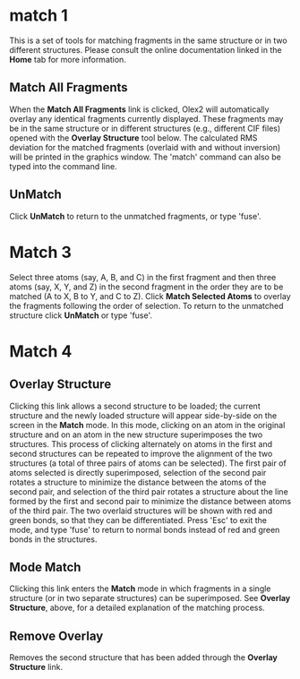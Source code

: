 # match 1
This is a set of tools for matching fragments in the same structure or in two different structures. Please consult the online documentation linked in the **Home** tab for more information.

## Match All Fragments
When the **Match All Fragments** link is clicked, Olex2 will automatically overlay any identical fragments currently displayed. These fragments may be in the same structure or in different structures (e.g., different CIF files) opened with the **Overlay Structure** tool below. The calculated RMS deviation for the matched fragments (overlaid with and without inversion) will be printed in the graphics window. The '<c>match</c>' command can also be typed into the command line.

## UnMatch
Click **UnMatch** to return to the unmatched fragments, or type '<c>fuse</c>'.


# Match 3
Select three atoms (say, A, B, and C) in the first fragment and then three atoms (say, X, Y, and Z) in the second fragment in the order they are to be matched (A to X, B to Y, and C to Z). Click **Match Selected Atoms** to overlay the fragments following the order of selection. To return to the unmatched structure click **UnMatch** or type '<c>fuse</c>'.


# Match 4

## Overlay Structure
Clicking this link allows a second structure to be loaded; the current structure and the newly loaded structure will appear side-by-side on the screen in the **Match** mode. In this mode, clicking on an atom in the original structure and on an atom in the new structure superimposes the two structures. This process of clicking alternately on atoms in the first and second structures can be repeated to improve the alignment of the two structures (a total of three pairs of atoms can be selected). The first pair of atoms selected is directly superimposed, selection of the second pair rotates a structure to minimize the distance between the atoms of the second pair, and selection of the third pair rotates a structure about the line formed by the first and second pair to minimize the distance between atoms of the third pair. The two overlaid structures will be shown with red and green bonds, so that they can be differentiated. Press '<c>Esc</c>' to exit the mode, and type '<c>fuse</c>' to return to normal bonds instead of red and green bonds in the structures.

## Mode Match
Clicking this link enters the **Match** mode in which fragments in a single structure (or in two separate structures) can be superimposed. See **Overlay Structure**, above, for a detailed explanation of the matching process.

## Remove Overlay
Removes the second structure that has been added through the **Overlay Structure** link.
